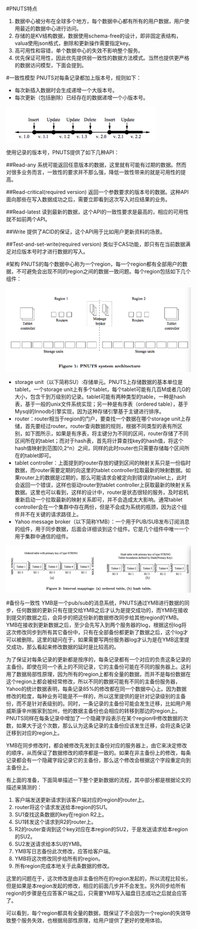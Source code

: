 #PNUTS特点

1.  数据中心被分布在全球多个地方，每个数据中心都有所有的用户数据，用户使用最近的数据中心进行访问。
2.  存储的是KV结构数据，数据使用schema-free的设计，即非固定表结构，valua使用json格式，删除和更新操作需要指定key。
3.  高可用性和容错，单个数据中心的失效不影响整个服务。
4.  优先保证可用性，因此优先提供弱一致性的数据方法模式。当然也提供更严格的数据访问模型，下面会提到。

#一致性模型
PNUTS对每条记录都加上版本号，规则如下：

*   每次新插入数据时会生成递增一个大版本号。
*   每次更新（包括删除）已经存在的数据递增一个小版本号。

![per-record timeline](./1.png "per-record timeline")

使用记录的版本号，PNUTS提供了如下几种API：

##Read-any
系统可能返回任意版本的数据，这里就有可能有过期的数据。然而对很多业务而言，一致性的要求并不那么强，降低一致性带来的就是可用性的提高。

##Read-critical(required version)
返回一个参数要求的版本号的数据。这种API面向那些在写入数据成功之后，需要立即看到这次写入对应结果的业务。

##Read-latest
读到最新的数据，这个API的一致性要求是最高的，相应的可用性就不如前两个API。

##Write
提供了ACID的保证，这个API用于比如用户更新资料的场景。

##Test-and-set-write(required version)
类似于CAS功能，即只有在当前数据满足对应版本号时才进行数据的写入。


#架构
PNUTS的每个数据中心称为一个region，每一个region都有全部用户的数据，不可避免会出现不同的region之间的数据一致问题。每个region包括如下几个组件：

![system architecture](./Figure1.png "system architecture")

*   storage unit（以下简称SU）:存储单元。PNUTS上存储数据的基本单位是tablet，一个storage unit上有多个tablet，每个tablet可能有几百M或者几G的大小，包含千到万级别的记录。tablet可能有两种类型的table，一种是hash表，基于一般的unix文件系统实现；另一种是有序表（ordered table），基于Mysql的Innodb引擎实现，因为这种存储引擎基于主键进行排序。
*   router：router相当于region的门户，要查找一个数据在哪个storage unit上存储，首先要经过router。router查询数据的规则，根据不同类型的表有所区别，如下图所示，如果是有序表，将主键分为不同的区间，router存储了不同区间所在的tablet；而对于hash表，首先将计算查找key的hash值，将这个hash值映射到范围[0,2^n）之间，同样的此时router也只需要存储每个区间所在的tablet即可。
*   tablet controller：上面提到的router存放的键到区间的映射关系只是一份临时数据，而router需要定期的向这里的tablet controller拉取最新的映射数据。如果router上的数据是过期的，那么可能请求会被定向到错误的tablet上，此时会返回一个错误，这样也驱动router到tablet controller上获取最新的映射关系数据。这里也可以看到，这样的设计中，router是状态很轻的服务，及时宕机重新启动一个拉取最新的映射关系即可，并不会造成太大影响。通常tablet controller会在一个集群中存在两份，但是不会成为系统的瓶颈，因为这个组件并不在关键的请求路径上。
*   Yahoo message broker（以下简称YMB）：一个用于PUB/SUB发布订阅消息的组件，用于同步数据，后面会详细谈到这个组件。它是几个组件中唯一一个用于集群中通信的组件。

![Interval mappings](./Figure2.png "Interval mappings")

#备份与一致性
YMB是一个pub/sub的消息系统，PNUTS通过YMB进行数据的同步，任何数据的更新只有在提交给YMB之后才认为是提交成功的，而YMB在接收到提交的数据之后，会异步的把这份新的数据修改同步给其他region的YMB。YMB在接收到更新数据之后，至少会先写入到两个服务器的log，根据这份log将这次修改同步到所有其它备份中，只有在全部备份都更新了数据之后，这个log才可以被删除。这里的疑问在于，如果需要写两份服务器log才认为是在YMB这里提交成功，那么看起来修改数据的延时是比较高的。

为了保证对每条记录的更新都是按序的，每条记录都有一个对应的负责这条记录的主备份。即使在同一个表上的不同记录，它的主备份可能在不同的服务器上。这利用了数据局部性原理，因为所有的region上都有全量的数据，而并不是每份数据在这个region上都会被经常修改，所以不同的数据可能有不同的主备份服务器，Yahoo的统计数据表明，每条记录85%的修改都在同一个数据中心上。因为数据修改的粒度，每种业务可能是不一样的，所以这里提供的是针对记录级别的主备份，而不是针对表级别的。同时，一条记录的主备份可能会发生迁移，比如用户用威斯康辛州搬家到加州，他的数据主备份也会相应的转移到那边的region上。PNUTS同样在每条记录中增加了一个隐藏字段表示在某个region中修改数据的次数，如果大于这个次数，那么认为这条记录的主备份应该发生迁移，会将这条记录迁移到对应的region上。

YMB在同步修改时，都会被修改先发到主备份对应的服务器上，由它来决定修改的顺序，从而保证了数据修改的顺序都是一致的。如果在非主备份上的修改，每条记录都会有一个隐藏字段记录它的主备份，那么这个修改会根据这个字段重定向到主备份上。

有上面的准备，下面简单描述一下整个更新数据的流程，其中部分都是根据论文的描述来猜测的：

1.  客户端发送更新请求到该客户端对应的region的router上。
2.  router将这个请求发送给本region的SU1。
3.  SU1查找这条数据的key在region R2上。
4.  SU1转发这个请求到R2的router上。
5.  R2的router查询到这个key对应在本region的SU2，于是发送请求给本region的SU2。
6.  SU2发送请求给本SU的YMB。
7.  YMB写日志备份此次修改，应答给客户端。
8.  YMB将这次修改同步给所有的region。
9.  所有region完成本地关于此条数据的修改。

这里的问题在于，这次修改是由非主备份所在的region发起的，所以流程比较长，但是如果是本region发起的修改，相应的前面几步并不会发生。另外同步给所有region的步骤是在应答客户端之后，只需要YMB写入磁盘日志成功之后就会应答了。

可以看到，每个region都具有全量的数据，既保证了不会因为一个region的失效导致整个服务失效，也根据局部性原理，给用户提供了更好的使用体验。









